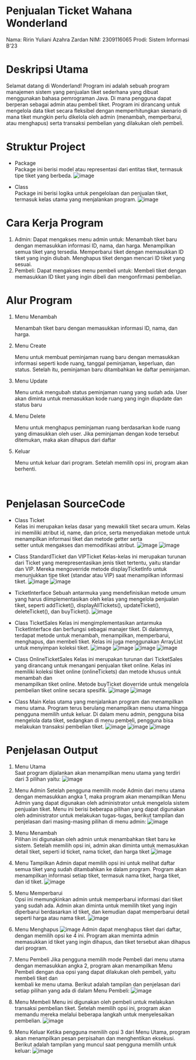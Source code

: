 # Penjualan Ticket Wahana Wonderland
Nama: Ririn Yuliani Azahra Zardan
NIM: 2309116065
Prodi: Sistem Informasi B'23

# Deskripsi Utama
Selamat datang di Wonderland! Program ini adalah sebuah program manajemen sistem yang penjualan tiket sederhana yang dibuat menggunakan bahasa pemrograman Java.  Di mana pengguna dapat berperan sebagai admin atau pembeli tiket. Program ini dirancang untuk mengelola data tiket secara fleksibel dengan memperhitungkan skenario di mana tiket mungkin perlu dikelola oleh admin (menambah, memperbarui, atau menghapus) serta transaksi pembelian yang dilakukan oleh pembeli.

# Struktur Project
- Package <br>
  Package ini berisi model atau representasi dari entitas tiket, termasuk tipe tiket yang berbeda.
  ![image](https://github.com/user-attachments/assets/231545cd-9125-4c81-9e75-0025583a6913)

  
- Class <br>
  Package ini berisi logika untuk pengelolaan dan penjualan tiket, termasuk kelas utama yang menjalankan program.
  ![image](https://github.com/user-attachments/assets/0629bbd7-df54-4c4b-a314-9a24bf9dd19c)

# Cara Kerja Program
1. Admin: Dapat mengakses menu admin untuk:
   Menambah tiket baru dengan memasukkan informasi ID, nama, dan harga.
   Menampilkan semua tiket yang tersedia.
   Memperbarui tiket dengan memasukkan ID tiket yang ingin diubah.
   Menghapus tiket dengan mencari ID tiket yang sesuai.
2. Pembeli: Dapat mengakses menu pembeli untuk:
   Membeli tiket dengan memasukkan ID tiket yang ingin dibeli dan mengonfirmasi pembelian.

# Alur Program

1. Menu Menambah
   <p>Menambah tiket baru dengan memasukkan informasi ID, nama, dan harga.</p>
2. Menu Create
   <p>Menu untuk membuat peminjaman ruang baru dengan memasukkan informasi seperti kode ruang, tanggal peminjaman, keperluan, dan status. Setelah itu, peminjaman baru ditambahkan ke daftar peminjaman.<p>
3. Menu Update
   <p>Menu untuk mengubah status peminjaman ruang yang sudah ada. User akan diminta untuk memasukkan kode ruang yang ingin diupdate dan status baru</p>
4. Menu Delete
   <p>Menu untuk menghapus peminjaman ruang berdasarkan kode ruang yang dimasukkan oleh user. Jika peminjaman dengan kode tersebut ditemukan, maka akan dihapus dari daftar</p>
6. Keluar
   <p>Menu untuk keluar dari program. Setelah memilih opsi ini, program akan berhenti.</p>

<br>

# Penjelasan SourceCode
- Class Ticket <br>
  Kelas ini merupakan kelas dasar yang mewakili tiket secara umum. Kelas ini memiliki atribut id, name, dan price, serta menyediakan metode untuk menampilkan informasi tiket dan metode getter serta   
  setter untuk mengakses dan memodifikasi atribut.
  ![image](https://github.com/user-attachments/assets/3f6f2093-3bc4-4415-b076-5225126580b9)
  ![image](https://github.com/user-attachments/assets/194df0bb-06cc-44d9-b4d9-a3da6492a5bf)

- Class StandardTicket dan VIPTicket
  Kelas-kelas ini merupakan turunan dari Ticket yang merepresentasikan jenis tiket tertentu, yaitu standar dan VIP. Mereka mengoverride metode displayTicketInfo untuk menunjukkan tipe tiket (standar     atau VIP) saat menampilkan informasi tiket.
  ![image](https://github.com/user-attachments/assets/fa6a3305-c6b9-48ac-bd7d-c78cd58e2d9d)
  ![image](https://github.com/user-attachments/assets/938a796f-9349-4ea7-8772-1d60dc2f7f0b)

- TicketInterface
  Sebuah antarmuka yang mendefinisikan metode umum yang harus diimplementasikan oleh kelas yang mengelola penjualan tiket, seperti addTicket(), displayAllTickets(), updateTicket(),         
  deleteTicket(), dan buyTicket().
  ![image](https://github.com/user-attachments/assets/70754978-4e8e-4ac4-b041-6172a0f02ead)

- Class TicketSales
  Kelas ini mengimplementasikan antarmuka TicketInterface dan berfungsi sebagai manajer tiket. Di dalamnya, terdapat metode untuk menambah, menampilkan, memperbarui, menghapus, dan membeli tiket.        Kelas   ini juga menggunakan ArrayList untuk menyimpan koleksi tiket.
  ![image](https://github.com/user-attachments/assets/5f87aa11-a208-433b-b4fc-555ca19c5bd8)
  ![image](https://github.com/user-attachments/assets/f971e47b-9ba1-49f6-9aa3-feb784eb4750)
  ![image](https://github.com/user-attachments/assets/2a461f82-b509-4f0a-83ec-7669ce898da9)
  ![image](https://github.com/user-attachments/assets/2f244e5b-f151-49f1-98e5-53e044d87f66)


- Class OnlineTicketSales
  Kelas ini merupakan turunan dari TicketSales yang dirancang untuk menangani penjualan tiket online. Kelas ini memiliki koleksi tiket online (onlineTickets) dan metode khusus untuk menambah dan       
  menampilkan tiket online. Metode buyTicket dioverride untuk mengelola pembelian tiket online secara spesifik.
  ![image](https://github.com/user-attachments/assets/cbe9ca42-42ce-46d5-91b3-b087bd802001)
  ![image](https://github.com/user-attachments/assets/ed9e675e-a21a-4e2f-851f-9c75916a3fed)

- Class Main
  Kelas utama yang menjalankan program dan menampilkan menu utama. Program terus berulang menampilkan menu utama hingga pengguna memilih untuk keluar. Di dalam menu admin, pengguna bisa mengelola data   tiket, sedangkan di menu pembeli, pengguna bisa melakukan transaksi pembelian tiket.
  ![image](https://github.com/user-attachments/assets/5ef626c6-4af3-40ee-a5d5-76bb429cf1fd)
  ![image](https://github.com/user-attachments/assets/270a0cd7-1f80-4092-9b26-cf96c1d1d6b2)
  ![image](https://github.com/user-attachments/assets/8d742fb5-ae66-4670-ae8b-9859edbee7ed)


# Penjelasan Output
1. Menu Utama <br>
   Saat program dijalankan akan menampilkan menu utama yang terdiri dari 3 pilihan yaitu:
   ![image](https://github.com/user-attachments/assets/2c48facf-5f16-4a46-b313-5b15fbb671b5)

2. Menu Admin
   Setelah pengguna memilih mode Admin dari menu utama dengan memasukkan angka 1, maka program akan menampilkan Menu Admin yang dapat digunakan oleh administrator untuk mengelola sistem penjualan         tiket. Menu ini berisi beberapa pilihan yang dapat digunakan oleh administrator untuk melakukan tugas-tugas, berikut tampilan dan penjelasan dari masing-masing pilihan di menu admin:
   ![image](https://github.com/user-attachments/assets/5afe70f3-3b4a-4af4-b4f7-8a2a434f7e4c)

3. Menu Menambah <br>
   Pilihan ini digunakan oleh admin untuk menambahkan tiket baru ke sistem. Setelah memilih opsi ini, admin akan diminta untuk memasukkan detail tiket, seperti id ticket, nama ticket, dan harga tiket
   ![image](https://github.com/user-attachments/assets/ebc9679f-cea4-466d-bf04-c85b56f192dc)

4. Menu Tampilkan
   Admin dapat memilih opsi ini untuk melihat daftar semua tiket yang sudah ditambahkan ke dalam program. Program akan menampilkan informasi setiap tiket, termasuk nama tiket, harga tiket, dan id         tiket.
   ![image](https://github.com/user-attachments/assets/6c28dc88-8926-4b85-ad3b-bd1d971ab44a)

5. Menu Memperbarui <br>
   Opsi ini memungkinkan admin untuk memperbarui informasi dari tiket yang sudah ada. Admin akan diminta untuk memilih tiket yang ingin diperbarui berdasarkan id tiket, dan kemudian dapat memperbarui     detail seperti harga atau nama tiket.
   ![image](https://github.com/user-attachments/assets/6fae8202-6f19-4ce4-beb2-c5a0637c62c3)

6. Menu Menghapus
   ![image](https://github.com/user-attachments/assets/d6920d7d-fb1e-477a-ad3b-5ba1b47ed68b)
   Admin dapat menghapus tiket dari daftar, dengan memilih opsi ke 4 ini. Program akan meminta admin memasukkan id tiket yang ingin dihapus, dan tiket tersebut akan dihapus dari program.

7. Menu Pembeli
   Jika pengguna memilih mode Pembeli dari menu utama dengan memasukkan angka 2, program akan menampilkan Menu Pembeli dengan dua opsi yang dapat dilakukan oleh pembeli, yaitu membeli tiket dan       
   kembali ke menu utama. Berikut adalah tampilan dan penjelasan dari setiap pilihan yang ada di dalam Menu Pembeli:
   ![image](https://github.com/user-attachments/assets/49de36a5-3a55-472c-9611-c13709a0f55e)

8. Menu Membeli
   Menu ini digunakan oleh pembeli untuk melakukan transaksi pembelian tiket. Setelah memilih opsi ini, program akan memandu mereka melalui beberapa langkah untuk menyelesaikan pembelian.
   ![image](https://github.com/user-attachments/assets/673169fa-d41e-4516-8c21-12f01567ba77)

9. Menu Keluar
   Ketika pengguna memilih opsi 3 dari Menu Utama, program akan menampilkan pesan perpisahan dan menghentikan eksekusi. Berikut adalah tampilan yang muncul saat pengguna memilih untuk keluar:
   ![image](https://github.com/user-attachments/assets/9e8a1766-4a93-46a2-8853-ac1c96bc7c4a)



